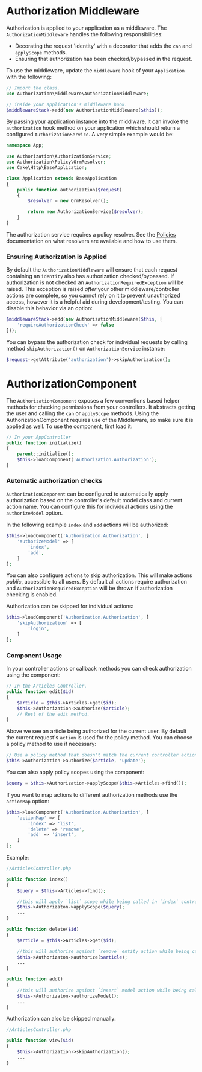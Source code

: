 # Authorization Middleware

Authorization is applied to your application as a middleware. The
`AuthorizationMiddleware` handles the following responsibilities:

* Decorating the request 'identity' with a decorator that adds the `can` and
  `applyScope` methods.
* Ensuring that authorization has been checked/bypassed in the request.

To use the middleware, update the `middleware` hook of your `Application` with
the following:

```php
// Import the class.
use Authorization\Middleware\AuthorizationMiddleware;

// inside your application's middleware hook.
$middlewareStack->add(new AuthorizationMiddleware($this));
```

By passing your application instance into the middlware, it can invoke the
``authorization`` hook method on your application which should return
a configured `AuthorizationService`. A very simple example would be:

```php
namespace App;

use Authorization\AuthorizationService;
use Authorization\Policy\OrmResolver;
use Cake\Http\BaseApplication;

class Application extends BaseApplication
{
    public function authorization($request)
    {
        $resolver = new OrmResolver();

        return new AuthorizationService($resolver);
    }
}
```

The authorization service requires a policy resolver. See the 
[Policies](./Policies.md) documentation on what resolvers are available and how
to use them.

### Ensuring Authorization is Applied

By default the `AuthorizationMiddleware` will ensure that each request
containing an `identity` also has authorization checked/bypassed. If
authorization is not checked an `AuthorizationRequiredException` will be raised.
This exception is raised *after* your other middleware/controller actions are
complete, so you cannot rely on it to prevent unauthorized access, however it is
a helpful aid during development/testing. You can disable this behavior via an
option:

```php
$middlewareStack->add(new AuthorizationMiddleware($this, [
    'requireAuthorizationCheck' => false
]));
```

You can bypass the authorization check for individual requests by calling method
`skipAuthorization()` on `AuthorizationService` instance:

```php
$request->getAttribute('authorization')->skipAuthorization();
```

# AuthorizationComponent

The `AuthorizationComponent` exposes a few conventions based helper methods for
checking permissions from your controllers. It abstracts getting the user and
calling the `can` or `applyScope` methods. Using the AuthorizationComponent
requires use of the Middleware, so make sure it is applied as well. To use the
component, first load it:

```php
// In your AppController
public function initialize()
{
    parent::initialize();
    $this->loadComponent('Authorization.Authorization');
}
```

### Automatic authorization checks

`AuthorizationComponent` can be configured to automatically apply
authorization based on the controller's default model class and current action
name. You can configure this for individual actions using the `authorizeModel` option.

In the following example `index` and `add` actions will be authorized:

```php
$this->loadComponent('Authorization.Authorization', [
    'authorizeModel' => [
        'index',
        'add',
    ]
];
```

You can also configure actions to skip authorization. This will make actions *public*,
accessible to all users. By default all actions require authorization and
`AuthorizationRequiredException` will be thrown if authorization checking is enabled.

Authorization can be skipped for individual actions:

```php
$this->loadComponent('Authorization.Authorization', [
    'skipAuthorization' => [
        'login',
    ]
];
```

### Component Usage

In your controller actions or callback methods you can check authorization using
the component:

```php
// In the Articles Controller.
public function edit($id)
{
    $article = $this->Articles->get($id);
    $this->Authorization->authorize($article);
    // Rest of the edit method.
}
```

Above we see an article being authorized for the current user. By default the current
request's `action` is used for the policy method. You can choose
a policy method to use if necessary:

```php
// Use a policy method that doesn't match the current controller action.
$this->Authorization->authorize($article, 'update');
```

You can also apply policy scopes using the component:

```php
$query = $this->Authorization->applyScope($this->Articles->find());
```

If you want to map actions to different authorization methods use the `actionMap` option:

```php
$this->loadComponent('Authorization.Authorization', [
    'actionMap' => [
        'index' => 'list',
        'delete' => 'remove',
        'add' => 'insert',
    ]
];
```

Example:

```php
//ArticlesController.php

public function index()
{
    $query = $this->Articles->find();

    //this will apply `list` scope while being called in `index` controller action.
    $this->Authorizaton->applyScope($query); 
    ...
}

public function delete($id)
{
    $article = $this->Articles->get($id);

    //this will authorize against `remove` entity action while being called in `delete` controller action.
    $this->Authorizaton->authorize($article); 
    ...
}

public function add()
{
    //this will authorize against `insert` model action while being called in `add` controller action.
    $this->Authorizaton->authorizeModel(); 
    ...
}
```

Authorization can also be skipped manually:

```php
//ArticlesController.php

public function view($id)
{
    $this->Authorization->skipAuthorization();
    ...
}
```
